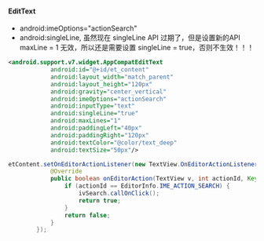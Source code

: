 #### EditText 
- android:imeOptions="actionSearch" 
- android:singleLine, 虽然现在 singleLine API 过期了，但是设置新的API maxLine = 1 无效，所以还是需要设置 singleLine = true，否则不生效！！！
```xml
<android.support.v7.widget.AppCompatEditText
            android:id="@+id/et_content"
            android:layout_width="match_parent"
            android:layout_height="120px"
            android:gravity="center_vertical"
            android:imeOptions="actionSearch"
            android:inputType="text"
            android:singleLine="true"
            android:maxLines="1"
            android:paddingLeft="40px"
            android:paddingRight="120px"
            android:textColor="@color/text_deep"
            android:textSize="50px"/>
```
```java
etContent.setOnEditorActionListener(new TextView.OnEditorActionListener() {
            @Override
            public boolean onEditorAction(TextView v, int actionId, KeyEvent event) {
                if (actionId == EditorInfo.IME_ACTION_SEARCH) {
                    ivSearch.callOnClick();
                    return true;
                }
                return false;
            }
        });
```
